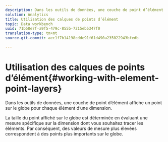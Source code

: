 ```yaml
---
description: Dans les outils de données, une couche de point d’élément affiche un point sur le globe pour chaque élément d’une dimension.
solution: Analytics
title: Utilisation des calques de points d’élément
topic: Data workbench
uuid: 71b58e7f-a9f5-479c-855b-7215eb5347f0
translation-type: tm+mt
source-git-commit: aec1f7b14198cdde91f61d490a235022943bfedb

---
```



# Utilisation des calques de points d’élément{#working-with-element-point-layers}

Dans les outils de données, une couche de point d’élément affiche un point sur le globe pour chaque élément d’une dimension.

La taille du point affiché sur le globe est déterminée en évaluant une mesure spécifique sur la dimension dont vous souhaitez tracer les éléments. Par conséquent, des valeurs de mesure plus élevées correspondent à des points plus importants sur le globe.
